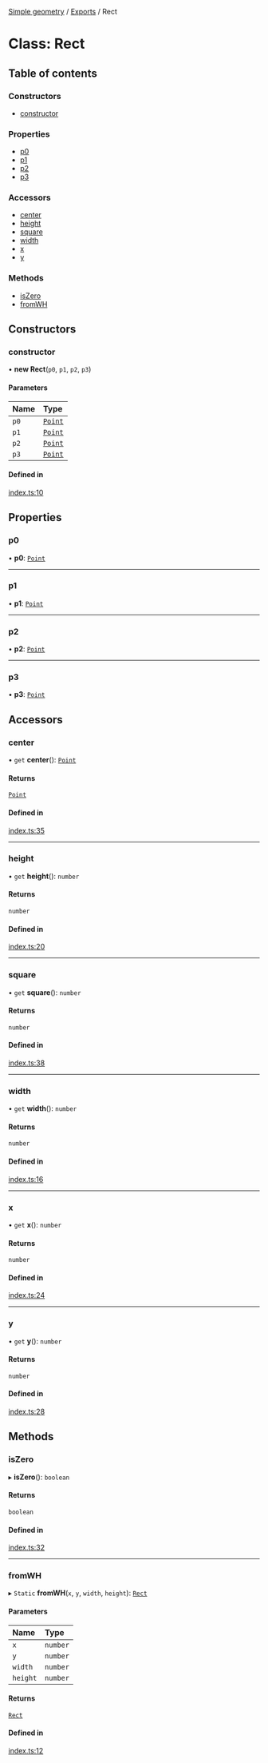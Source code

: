[Simple geometry](../README.md) / [Exports](../modules.md) / Rect

# Class: Rect

## Table of contents

### Constructors

- [constructor](Rect.md#constructor)

### Properties

- [p0](Rect.md#p0)
- [p1](Rect.md#p1)
- [p2](Rect.md#p2)
- [p3](Rect.md#p3)

### Accessors

- [center](Rect.md#center)
- [height](Rect.md#height)
- [square](Rect.md#square)
- [width](Rect.md#width)
- [x](Rect.md#x)
- [y](Rect.md#y)

### Methods

- [isZero](Rect.md#iszero)
- [fromWH](Rect.md#fromwh)

## Constructors

### constructor

• **new Rect**(`p0`, `p1`, `p2`, `p3`)

#### Parameters

| Name | Type |
| :------ | :------ |
| `p0` | [`Point`](Point.md) |
| `p1` | [`Point`](Point.md) |
| `p2` | [`Point`](Point.md) |
| `p3` | [`Point`](Point.md) |

#### Defined in

[index.ts:10](https://github.com/RodionNikolaev/simple-geometry/blob/5e97052/src/index.ts#L10)

## Properties

### p0

• **p0**: [`Point`](Point.md)

___

### p1

• **p1**: [`Point`](Point.md)

___

### p2

• **p2**: [`Point`](Point.md)

___

### p3

• **p3**: [`Point`](Point.md)

## Accessors

### center

• `get` **center**(): [`Point`](Point.md)

#### Returns

[`Point`](Point.md)

#### Defined in

[index.ts:35](https://github.com/RodionNikolaev/simple-geometry/blob/5e97052/src/index.ts#L35)

___

### height

• `get` **height**(): `number`

#### Returns

`number`

#### Defined in

[index.ts:20](https://github.com/RodionNikolaev/simple-geometry/blob/5e97052/src/index.ts#L20)

___

### square

• `get` **square**(): `number`

#### Returns

`number`

#### Defined in

[index.ts:38](https://github.com/RodionNikolaev/simple-geometry/blob/5e97052/src/index.ts#L38)

___

### width

• `get` **width**(): `number`

#### Returns

`number`

#### Defined in

[index.ts:16](https://github.com/RodionNikolaev/simple-geometry/blob/5e97052/src/index.ts#L16)

___

### x

• `get` **x**(): `number`

#### Returns

`number`

#### Defined in

[index.ts:24](https://github.com/RodionNikolaev/simple-geometry/blob/5e97052/src/index.ts#L24)

___

### y

• `get` **y**(): `number`

#### Returns

`number`

#### Defined in

[index.ts:28](https://github.com/RodionNikolaev/simple-geometry/blob/5e97052/src/index.ts#L28)

## Methods

### isZero

▸ **isZero**(): `boolean`

#### Returns

`boolean`

#### Defined in

[index.ts:32](https://github.com/RodionNikolaev/simple-geometry/blob/5e97052/src/index.ts#L32)

___

### fromWH

▸ `Static` **fromWH**(`x`, `y`, `width`, `height`): [`Rect`](Rect.md)

#### Parameters

| Name | Type |
| :------ | :------ |
| `x` | `number` |
| `y` | `number` |
| `width` | `number` |
| `height` | `number` |

#### Returns

[`Rect`](Rect.md)

#### Defined in

[index.ts:12](https://github.com/RodionNikolaev/simple-geometry/blob/5e97052/src/index.ts#L12)
